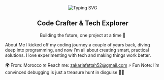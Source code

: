<div align="center"> <img src="https://readme-typing-svg.herokuapp.com?font=JetBrains+Mono&size=26&pause=1000&color=FF6F61¢er=true&vCenter=true&width=500&lines=Hello!+👋+I’m+Zakaria+Fettah" alt="Typing SVG" /> </div> <div align="center"> <h2>Code Crafter & Tech Explorer</h2> <p>Building the future, one project at a time 🌟</p> </div>
About Me
I kicked off my coding journey a couple of years back, diving deep into programming, and now I’m all about creating smart, practical solutions. I love experimenting with tech and making things work better.

🌍 From: Morocco
✉ Reach me: zakariafettah52@gmail.com
⚡ Fun Note: I’m convinced debugging is just a treasure hunt in disguise 🕵️‍♂️
